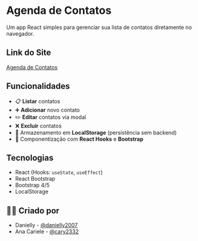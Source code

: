 # Agenda de Contatos
 
Um app React simples para gerenciar sua lista de contatos diretamente no navegador.

## Link do Site
[Agenda de Contatos](https://danielly2007.github.io/agenda-contatos/)

## Funcionalidades
 
- 📋 **Listar** contatos  
- ➕ **Adicionar** novo contato  
- ✏️ **Editar** contatos via modal  
- ❌ **Excluir** contatos  
- 💾 Armazenamento em **LocalStorage** (persistência sem backend)  
- 🧩 Componentização com **React Hooks** e **Bootstrap**
 
## Tecnologias
 
- React (Hooks: `useState`, `useEffect`)  
- React Bootstrap  
- Bootstrap 4/5  
- LocalStorage  
 
## 👩‍💻 Criado por

- Danielly - [@danielly2007](https://github.com/danielly2007)
- Ana Cariele - [@cary2332](https://github.com/cary2332)